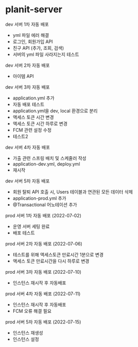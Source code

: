 # planit-server

dev 서버 1차 자동 배포
- yml 파일 에러 해결
- 로그인, 회원가입 API
- 친구 API (추가, 조회, 검색)
- 서버의 yml 파일 사라지는지 테스트

dev 서버 2차 자동 배포
- 아이템 API

dev 서버 3차 자동 배포
- application.yml 추가
- 자동 배포 테스트
- application.yml을 dev, local 환경으로 분리
- 액세스 토큰 시간 변경
- 액세스 토큰 시간 하루로 변경
- FCM 관련 설정 수정
- 테스트2

dev 서버 4차 자동 배포
- 가출 관련 스프링 배치 및 스케줄러 작성
- application-dev.yml, deploy.yml 
- 재시작

dev 서버 5차 자동 배포
- 회원 탈퇴 API 호출 시, Users 테이블과 연관된 모든 데이터 삭제
- application-prod.yml 추가
- @Transactional 어노테이션 추가

prod 서버 1차 자동 배포 (2022-07-02)
- 운영 서버 세팅 완료
- 배포 테스트

prod 서버 2차 자동 배포 (2022-07-06)
- 테스트를 위해 액세스토큰 만료시간 1분으로 변경
- 액세스 토큰 만료시간을 다시 하루로 변경

prod 서버 3차 자동 배포 (2022-07-10)
- 인스턴스 재시작 후 자동배포

prod 서버 4차 자동 배포 (2022-07-11)
- 인스턴스 재시작 후 자동배포
- FCM 오류 해결 필요

prod 서버 5차 자동 배포 (2022-07-15)
- 인스턴스 재생성
- 인스턴스 설정  
